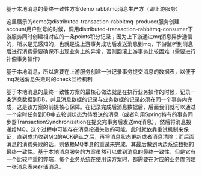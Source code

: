 基于本地消息的最终一致性方案demo  rabbitmq消息生产方（即上游服务）

这里展示的demo为distributed-transaction-rabbitmq-producer服务创建account用户账号的时候，调用distributed-transaction-rabbitmq-consumer下游服务同时创建相对应的一条points积分记录；因为上下游通过mq消息异步通信的，所以是无感知的，也就是说上游事务成功后发送消息到mq，下游监听到消息后进行消费需要确保不出现业务上的异常，否则回滚上游事务比较困难（需要进行补偿事务操作）

基于本地消息，所以需要在上游服务创建一张记录事务提交消息的数据表，以便于mq发送消息失败时的check回检机制

基于本地消息的最终一致性方案的最核心做法就是在执行业务操作的时候，记录一条消息数据到DB，并且消息数据的记录与业务数据的记录必须在同一个事务内完成，这是该方案的前提核心保障。在记录完成后消息数据后，后面我们就可以通过一个定时任务到DB中去轮训状态为待发送的消息（或者利用Spring特有的事务同步器TransactionSynchronization在提交完事务后发送mq消息），然后将消息投递给MQ。这个过程中可能存在消息投递失败的可能，此时就依靠重试机制来保证，直到成功收到MQ的ACK确认之后，再将消息状态更新或者消息清除；而后面消息的消费失败的话，则依赖MQ本身的重试来完成，其最后做到两边系统数据的最终一致性。基于本地消息服务的方案虽然可以做到消息的最终一致性，但是它有一个比较严重的弊端，每个业务系统在使用该方案时，都需要在对应的业务库创建一张消息表来存储消息。

